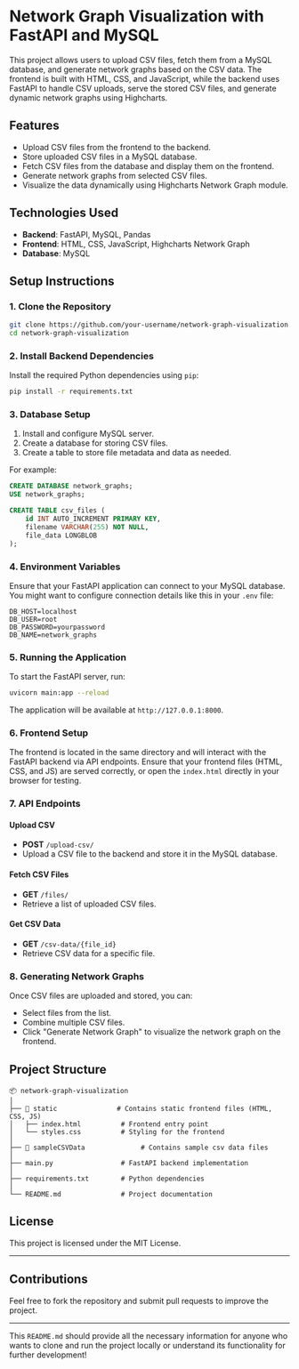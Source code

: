 # Network Graph Visualization with FastAPI and MySQL

This project allows users to upload CSV files, fetch them from a MySQL database, and generate network graphs based on the CSV data. The frontend is built with HTML, CSS, and JavaScript, while the backend uses FastAPI to handle CSV uploads, serve the stored CSV files, and generate dynamic network graphs using Highcharts.

## Features

- Upload CSV files from the frontend to the backend.
- Store uploaded CSV files in a MySQL database.
- Fetch CSV files from the database and display them on the frontend.
- Generate network graphs from selected CSV files.
- Visualize the data dynamically using Highcharts Network Graph module.

## Technologies Used

- **Backend**: FastAPI, MySQL, Pandas
- **Frontend**: HTML, CSS, JavaScript, Highcharts Network Graph
- **Database**: MySQL

## Setup Instructions

### 1. Clone the Repository

```bash
git clone https://github.com/your-username/network-graph-visualization.git
cd network-graph-visualization
```

### 2. Install Backend Dependencies

Install the required Python dependencies using `pip`:

```bash
pip install -r requirements.txt
```

### 3. Database Setup

1. Install and configure MySQL server.
2. Create a database for storing CSV files.
3. Create a table to store file metadata and data as needed.

For example:

```sql
CREATE DATABASE network_graphs;
USE network_graphs;

CREATE TABLE csv_files (
    id INT AUTO_INCREMENT PRIMARY KEY,
    filename VARCHAR(255) NOT NULL,
    file_data LONGBLOB
);
```

### 4. Environment Variables

Ensure that your FastAPI application can connect to your MySQL database. You might want to configure connection details like this in your `.env` file:

```
DB_HOST=localhost
DB_USER=root
DB_PASSWORD=yourpassword
DB_NAME=network_graphs
```

### 5. Running the Application

To start the FastAPI server, run:

```bash
uvicorn main:app --reload
```

The application will be available at `http://127.0.0.1:8000`.

### 6. Frontend Setup

The frontend is located in the same directory and will interact with the FastAPI backend via API endpoints. Ensure that your frontend files (HTML, CSS, and JS) are served correctly, or open the `index.html` directly in your browser for testing.

### 7. API Endpoints

#### Upload CSV
- **POST** `/upload-csv/`
- Upload a CSV file to the backend and store it in the MySQL database.

#### Fetch CSV Files
- **GET** `/files/`
- Retrieve a list of uploaded CSV files.

#### Get CSV Data
- **GET** `/csv-data/{file_id}`
- Retrieve CSV data for a specific file.

### 8. Generating Network Graphs

Once CSV files are uploaded and stored, you can:
- Select files from the list.
- Combine multiple CSV files.
- Click "Generate Network Graph" to visualize the network graph on the frontend.

## Project Structure

```
📦 network-graph-visualization
│
├── 📂 static               # Contains static frontend files (HTML, CSS, JS)
│   ├── index.html          # Frontend entry point
│   └── styles.css          # Styling for the frontend
│
├── 📂 sampleCSVData              # Contains sample csv data files
│
├── main.py                 # FastAPI backend implementation
│
├── requirements.txt        # Python dependencies
│
└── README.md               # Project documentation
```

## License

This project is licensed under the MIT License.

---

## Contributions

Feel free to fork the repository and submit pull requests to improve the project.

---

This `README.md` should provide all the necessary information for anyone who wants to clone and run the project locally or understand its functionality for further development!
